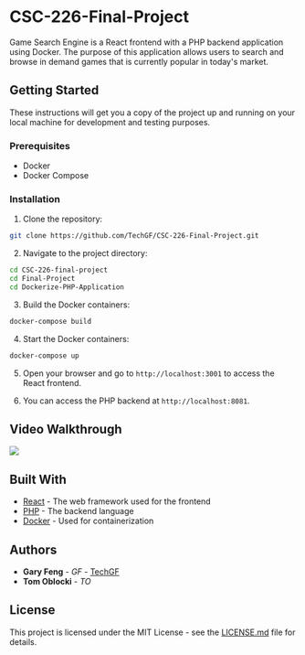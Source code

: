# CSC-226-Final-Project
Game Search Engine is a React frontend with a PHP backend application using Docker. The purpose of this application allows users to search and browse in demand games that is currently popular in today's market.

## Getting Started
These instructions will get you a copy of the project up and running on your local machine for development and testing purposes.

### Prerequisites

- Docker
- Docker Compose

### Installation

1. Clone the repository:
```bash
git clone https://github.com/TechGF/CSC-226-Final-Project.git
```
2. Navigate to the project directory:
```bash
cd CSC-226-final-project
cd Final-Project
cd Dockerize-PHP-Application
```
3. Build the Docker containers:
```bash
docker-compose build
```
4. Start the Docker containers:
```bash
docker-compose up
```
5. Open your browser and go to `http://localhost:3001` to access the React frontend.

6. You can access the PHP backend at `http://localhost:8081`.

## Video Walkthrough
<img src='http://g.recordit.co/uA0KHnBWoF.gif'>

## Built With

- [React](https://reactjs.org/) - The web framework used for the frontend
- [PHP](https://www.php.net/) - The backend language
- [Docker](https://www.docker.com/) - Used for containerization

## Authors

- **Gary Feng** - *GF* - [TechGF](https://github.com/techgf)
- **Tom Oblocki** - *TO*

## License

This project is licensed under the MIT License - see the [LICENSE.md](LICENSE.md) file for details.
